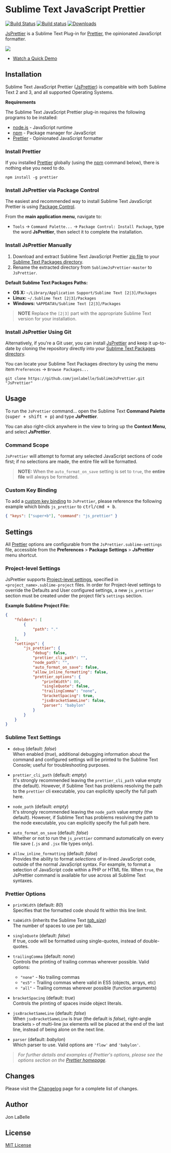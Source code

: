 # Sublime Text JavaScript Prettier

[![Build Status](https://travis-ci.org/jonlabelle/SublimeJsPrettier.svg?branch=master)](https://travis-ci.org/jonlabelle/SublimeJsPrettier) [![Build status](https://ci.appveyor.com/api/projects/status/ta7379jk57cdwu76?svg=true)](https://ci.appveyor.com/project/jonlabelle/sublimejsprettier) [![Downloads](https://packagecontrol.herokuapp.com/downloads/JsPrettier.svg?color=80d4cd)](https://packagecontrol.io/packages/JsPrettier)

[JsPrettier] is a Sublime Text Plug-in for [Prettier], the opinionated JavaScript formatter.

[![](https://github.com/jonlabelle/SublimeJsPrettier/blob/master/screenshots/before_and_after.gif?raw=true)](https://github.com/jonlabelle/SublimeJsPrettier/blob/master/screenshots/demo.gif)

- [Watch a Quick Demo]

## Installation

Sublime Text JavaScript Prettier ([JsPrettier]) is compatible with both Sublime
Text 2 and 3, and all supported Operating Systems.

**Requirements**

The Sublime Text JavaScript Prettier plug-in requires the following programs to
be installed:

- [node.js] - JavaScript runtime
- [npm] - Package manager for JavaScript
- [Prettier] - Opinionated JavaScript formatter

### Install Prettier

If you installed [Prettier] globally (using the [npm] command below), there is
nothing else you need to do.

    npm install -g prettier

### Install JsPrettier via Package Control

The easiest and recommended way to install Sublime Text JavaScript Prettier is
using [Package Control].

From the **main application menu**, navigate to:

- `Tools` -> `Command Palette...` -> `Package Control: Install Package`, type
  the word **JsPrettier**, then select it to complete the installation.

### Install JsPrettier Manually

1. Download and extract Sublime Text JavaScript Prettier [zip file] to your
   [Sublime Text Packages directory].
2. Rename the extracted directory from `SublimeJsPrettier-master` to
   `JsPrettier`.

**Default Sublime Text Packages Paths:**
<a name="default-st-paths"></a>

* **OS X:** `~/Library/Application Support/Sublime Text [2|3]/Packages`
* **Linux:** `~/.Sublime Text [2|3]/Packages`
* **Windows:** `%APPDATA%/Sublime Text [2|3]/Packages`

> **NOTE** Replace the `[2|3]` part with the appropriate Sublime Text
> version for your installation.

### Install JsPrettier Using Git

Alternatively, if you're a Git user, you can install [JsPrettier] and keep it
up-to-date by cloning the repository directly into your [Sublime Text Packages directory].

You can locate your Sublime Text Packages directory by using the menu item
`Preferences` -> `Browse Packages...`

    git clone https://github.com/jonlabelle/SublimeJsPrettier.git "JsPrettier"

## Usage

To run the `JsPrettier` command... open the Sublime Text **Command Palette**
(<kbd>super + shift + p</kbd>) and type ***JsPrettier***.

You can also right-click anywhere in the view to bring up the **Context Menu**,
and select ***JsPrettier***.

### Command Scope

`JsPrettier` will attempt to format any selected JavaScript sections of code
first; if no selections are made, the entire file will be formatted.

> **NOTE:** When the `auto_format_on_save` setting is set to `true`, the
> **entire file** will always be formatted.

### Custom Key Binding

To add a [custom key binding] to `JsPrettier`, please reference the following
example which binds `js_prettier` to <kbd>ctrl/cmd + b</kbd>.

```json
{ "keys": ["super+b"], "command": "js_prettier" }
```

## Settings

All [Prettier] options are configurable from the `JsPrettier.sublime-settings`
file, accessible from the **Preferences** > **Package Settings** >
***JsPrettier*** menu shortcut.

### Project-level Settings

JsPrettier supports [Project-level settings], specified in `<project_name>.sublime-project`
files. In order for Project-level settings to override the Defaults and User
configured settings, a new `js_prettier` section must be created under the
project file's `settings` section.

**Example Sublime Project File:**

```json
{
    "folders": [
        {
            "path": "."
        }
    ],
    "settings": {
        "js_prettier": {
            "debug": false,
            "prettier_cli_path": "",
            "node_path": "",
            "auto_format_on_save": false,
            "allow_inline_formatting": false,
            "prettier_options": {
                "printWidth": 80,
                "singleQuote": false,
                "trailingComma": "none",
                "bracketSpacing": true,
                "jsxBracketSameLine": false,
                "parser": "babylon"
            }
        }
    }
}
```

### Sublime Text Settings

- `debug` (default: *false*)  
   When enabled (*true*), additional debugging information about the command and
   configured settings will be printed to the Sublime Text Console; useful for
   troubleshooting purposes.

- `prettier_cli_path` (default: *empty*)  
   It's strongly recommended leaving the `prettier_cli_path` value empty (the
   default). However, if Sublime Text has problems resolving the path to the
   `prettier` cli executable, you can explicitly specify the full path here.
   
- `node_path` (default: *empty*)  
   It's strongly recommended leaving the `node_path` value empty (the default).
   However, if Sublime Text has problems resolving the path to the node
   executable, you can explicitly specify the full path here.
   
- `auto_format_on_save` (default: *false*)  
   Whether or not to run the `js_prettier` command automatically on every file
   save (`.js` and `.jsx` file types only).
   
- `allow_inline_formatting` (default: *false*)  
   Provides the ability to format *selections* of in-lined JavaScript code,
   outside of the normal JavaScript syntax. For example, to format a selection
   of JavaScript code within a PHP or HTML file. When `true`, the JsPrettier
   command is available for use across all Sublime Text syntaxes.

### Prettier Options

- `printWidth` (default: *80*)  
   Specifies that the formatted code should fit within this line limit.

- `tabWidth` (inherits the Sublime Text *[tab_size]*)  
   The number of spaces to use per tab.

- `singleQuote` (default: *false*)  
   If true, code will be formatted using single-quotes, instead of double-quotes.

- `trailingComma` (default: *none*)  
   Controls the printing of trailing commas wherever possible. Valid options:
    * `"none"` - No trailing commas
    * `"es5"`  - Trailing commas where valid in ES5 (objects, arrays, etc)
    * `"all"`  - Trailing commas wherever possible (function arguments)

- `bracketSpacing` (default: *true*)  
   Controls the printing of spaces inside object literals.

- `jsxBracketSameLine` (default: *false*)  
   When `jsxBracketSameLine` is *true* (the default is *false*), right-angle
   brackets `>` of multi-line jsx elements will be placed at the end of the last
   line, instead of being alone on the next line.

- `parser` (default: *babylon*)  
   Which parser to use. Valid options are `'flow'` and `'babylon'`.

> *For further details and examples of Prettier's options, please see the
> options section on the [Prettier homepage].*

## Changes

Please visit the [Changelog] page for a complete list of changes.

## Author

Jon LaBelle

## License

[MIT License]

[Watch a Quick Demo]: https://github.com/jonlabelle/SublimeJsPrettier/blob/master/screenshots/demo.gif
[Prettier]: https://github.com/jlongster/prettier
[Prettier homepage]: https://github.com/jlongster/prettier
[Package Control]: https://packagecontrol.io/packages/JsPrettier
[JsPrettier]: https://github.com/jonlabelle/SublimeJsPrettier
[node.js]: https://nodejs.org
[Project-level Settings]: http://docs.sublimetext.info/en/latest/reference/projects.html
[tab_size]: http://docs.sublimetext.info/en/latest/reference/settings.html
[npm]: https://www.npmjs.com
[zip file]: https://github.com/jonlabelle/SublimeJsPrettier/archive/master.zip
[Sublime Text Packages directory]: #default-st-paths "Navigate to Default Sublime Text Packages Paths"
[manual download instructions]: #manual-download
[custom key binding]: http://docs.sublimetext.info/en/latest/customization/key_bindings.html
[Changelog]: https://github.com/jonlabelle/SublimeJsPrettier/blob/master/CHANGELOG.md
[MIT License]: https://github.com/jonlabelle/SublimeJsPrettier/blob/master/LICENSE.md
